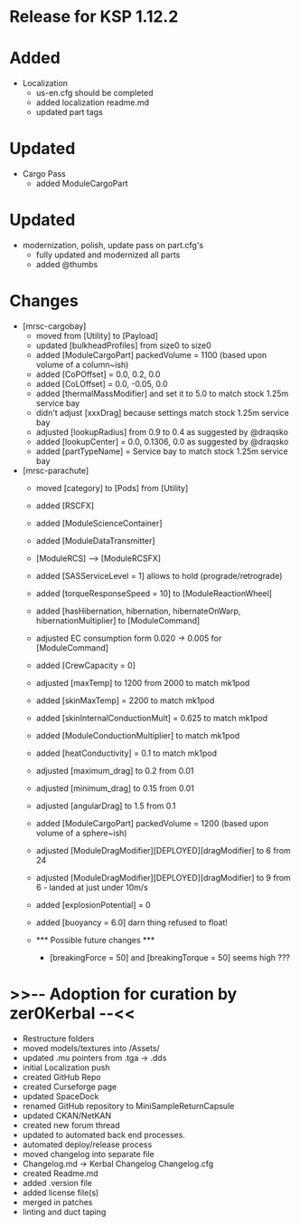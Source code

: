 # Release for KSP 1.12.2
# Added
- Localization
  - us-en.cfg should be completed
  - added localization readme.md
  - updated part tags

# Updated
- Cargo Pass
  - added ModuleCargoPart

# Updated
- modernization, polish, update pass on part.cfg's
  - fully updated and modernized all parts
  - added @thumbs

# Changes  
- [mrsc-cargobay]
  - moved from [Utility] to [Payload]
  - updated [bulkheadProfiles] from size0 to size0
  - added [ModuleCargoPart] packedVolume = 1100 (based upon volume of a column~ish)
  - added [CoPOffset] = 0.0, 0.2, 0.0
  - added [CoLOffset] = 0.0, -0.05, 0.0
  - added [thermalMassModifier] and set it to 5.0 to match stock 1.25m service bay
  - didn't adjust [xxxDrag] because settings match stock 1.25m service bay
  - adjusted [lookupRadius] from 0.9 to 0.4 as suggested by @draqsko
  - added [lookupCenter] = 0.0, 0.1306, 0.0 as suggested by @draqsko
  - added [partTypeName] = Service bay to match stock 1.25m service bay
- [mrsc-parachute] 
  - moved [category] to [Pods] from [Utility] 
  - added [RSCFX]  
  - added [ModuleScienceContainer]  
  - added [ModuleDataTransmitter] 
  - [ModuleRCS] --> [ModuleRCSFX]
  - added [SASServiceLevel = 1] allows to hold (prograde/retrograde)
  - added [torqueResponseSpeed = 10] to [ModuleReactionWheel]
  - added [hasHibernation, hibernation, hibernateOnWarp, hibernationMultiplier] to [ModuleCommand]
  - adjusted EC consumption form 0.020 -> 0.005 for [ModuleCommand]
  - added [CrewCapacity = 0]
  - adjusted [maxTemp] to 1200 from 2000 to match mk1pod
  - added [skinMaxTemp] = 2200 to match mk1pod
  - added [skinInternalConductionMult] = 0.625 to match mk1pod
  - added [ModuleConductionMultiplier] to match mk1pod
  - added [heatConductivity] = 0.1  to match mk1pod
  - adjusted [maximum_drag] to 0.2 from 0.01
  - adjusted [minimum_drag] to 0.15 from 0.01
  - adjusted [angularDrag] to 1.5 from 0.1
  - added [ModuleCargoPart] packedVolume = 1200 (based upon volume of a sphere~ish)
  - adjusted [ModuleDragModifier][DEPLOYED][dragModifier] to 6 from 24
  - adjusted [ModuleDragModifier][DEPLOYED][dragModifier] to 9 from 6 - landed at just under 10m/s
  - added [explosionPotential] = 0
  - added [buoyancy = 6.0] darn thing refused to float!
  
  - *** Possible future changes ***
    - [breakingForce = 50] and [breakingTorque = 50] seems high ???
   
#  >>-- Adoption for curation by zer0Kerbal --<<
- Restructure folders
- moved models/textures into /Assets/
- updated .mu pointers from .tga -> .dds
- initial Localization push
- created GitHub Repo
- created Curseforge page
- updated SpaceDock
- renamed GitHub repository to MiniSampleReturnCapsule
- updated CKAN/NetKAN
- created new forum thread
- updated to automated back end processes.
- automated deploy/release process
- moved changelog into separate file
- Changelog.md -> Kerbal Changelog Changelog.cfg
- created Readme.md
- added .version file
- added license file(s)
- merged in patches
- linting and duct taping